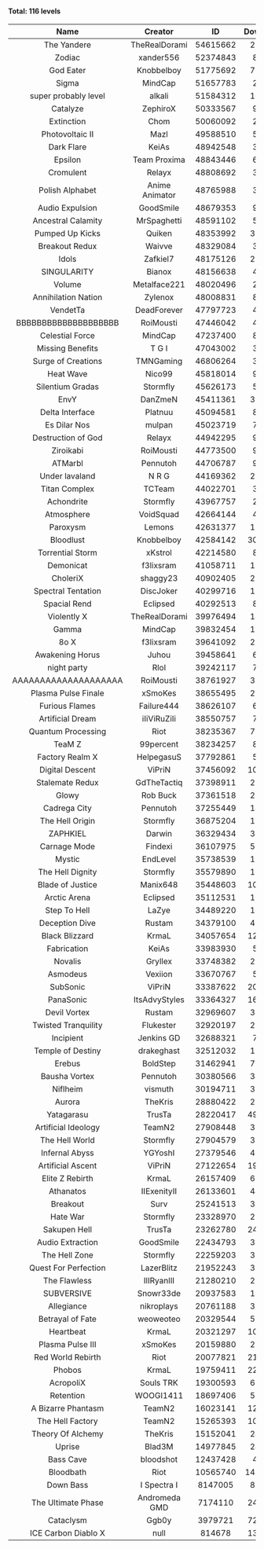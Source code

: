 #### Total: 116 levels

| Name | Creator | ID | Downloads | Likes |
|:---:|:---:|:---:|:---:|:---:|
| The Yandere | TheRealDorami | 54615662 | 271880 | 48923
| Zodiac | xander556 | 52374843 | 82599 | 9851
| God Eater | Knobbelboy | 51775692 | 781867 | 97329
| Sigma | MindCap | 51657783 | 26573 | 3039
| super probably level | alkali | 51584312 | 108558 | 7831
| Catalyze | ZephiroX | 50333567 | 96249 | 8103
| Extinction | Chom | 50060092 | 28407 | 2315
| Photovoltaic II | Mazl | 49588510 | 55396 | 5095
| Dark Flare | KeiAs | 48942548 | 39585 | 4132
| Epsilon | Team Proxima | 48843446 | 65586 | 6532
| Cromulent | Relayx | 48808692 | 39672 | 4891
| Polish Alphabet | Anime Animator | 48765988 | 31210 | 2312
| Audio Expulsion | GoodSmile | 48679353 | 95083 | 8044
| Ancestral Calamity | MrSpaghetti | 48591102 | 53453 | 4889
| Pumped Up Kicks | Quiken | 48353992 | 300137 | 44387
| Breakout Redux | Waivve | 48329084 | 30567 | 2888
| Idols | Zafkiel7 | 48175126 | 228836 | 26451
| SINGULARITY | Bianox | 48156638 | 46874 | 7169
| Volume | Metalface221 | 48020496 | 20854 | 1696
| Annihilation Nation | Zylenox | 48008831 | 88461 | 7961
| VendetTa | DeadForever | 47797723 | 41517 | 3896
| BBBBBBBBBBBBBBBBBBBB | RoiMousti | 47446042 | 45612 | 3619
| Celestial Force  | MindCap | 47237400 | 88410 | 8061
| Missing Benefits | T G I | 47043002 | 30349 | 2327
| Surge of Creations | TMNGaming | 46806264 | 32384 | 2977
| Heat Wave | Nico99 | 45818014 | 96253 | 8614
| Silentium Gradas | Stormfly | 45626173 | 51354 | 4242
| EnvY | DanZmeN | 45411361 | 338791 | 29680
| Delta Interface | Platnuu | 45094581 | 89308 | 8649
| Es Dilar Nos | mulpan | 45023719 | 73084 | 6454
| Destruction of God | Relayx | 44942295 | 94698 | 9316
| Ziroikabi | RoiMousti | 44773500 | 94118 | 7816
| ATMarbl | Pennutoh | 44706787 | 90564 | 7919
| Under lavaland | N R G | 44169362 | 273999 | 24542
| Titan Complex | TCTeam | 44022701 | 33406 | 3400
| Achondrite | Stormfly | 43967757 | 22229 | 2265
| Atmosphere | VoidSquad | 42664144 | 40802 | 3304
| Paroxysm | Lemons | 42631377 | 171879 | 13887
| Bloodlust | Knobbelboy | 42584142 | 3004900 | 276762
| Torrential Storm | xKstrol | 42214580 | 80008 | 2266
| Demonicat | f3lixsram | 41058711 | 173942 | 13844
| CholeriX | shaggy23 | 40902405 | 251910 | 18956
| Spectral Tentation | DiscJoker | 40299716 | 127477 | 9129
| Spacial Rend | Eclipsed | 40292513 | 87709 | 7576
| Violently X | TheRealDorami | 39976494 | 143343 | 12458
| Gamma | MindCap | 39832454 | 139204 | 12336
| 8o X | f3lixsram | 39641092 | 286000 | 22008
| Awakening Horus | Juhou | 39458641 | 69001 | 6146
| night party | Rlol | 39242117 | 76194 | 7215
| AAAAAAAAAAAAAAAAAAAA | RoiMousti | 38761927 | 353261 | 23014
| Plasma Pulse Finale | xSmoKes | 38655495 | 204582 | 18064
| Furious Flames | Failure444 | 38626107 | 60612 | 4734
| Artificial Dream | iIiViRuZiIi | 38550757 | 78863 | 6790
| Quantum Processing | Riot | 38235367 | 707300 | 47387
| TeaM Z | 99percent | 38234257 | 88319 | 7020
| Factory Realm X | HelpegasuS | 37792861 | 51843 | 4931
| Digital Descent | ViPriN | 37456092 | 1021471 | 94151
| Stalemate Redux | GdTheTactiq | 37398911 | 234052 | 17520
| Glowy | Rob Buck | 37361518 | 266344 | 26355
| Cadrega City | Pennutoh | 37255449 | 149215 | 13423
| The Hell Origin | Stormfly | 36875204 | 126862 | 10054
| ZAPHKIEL | Darwin | 36329434 | 323893 | 34254
| Carnage Mode | Findexi | 36107975 | 507232 | 47521
| Mystic | EndLevel | 35738539 | 176978 | 16250
| The Hell Dignity | Stormfly | 35579890 | 161433 | 13650
| Blade of Justice | Manix648 | 35448603 | 1025456 | 103263
| Arctic Arena | Eclipsed | 35112531 | 107384 | 8156
| Step To Hell | LaZye | 34489220 | 166884 | 16611
| Deception Dive | Rustam | 34379100 | 497776 | 33925
| Black Blizzard | KrmaL | 34057654 | 1256601 | 119512
| Fabrication | KeiAs | 33983930 | 57712 | 6245
| Novalis | Gryllex | 33748382 | 251371 | 22525
| Asmodeus | Vexiion | 33670767 | 50354 | 4661
| SubSonic | ViPriN | 33387622 | 2029164 | 152503
| PanaSonic | ItsAdvyStyles | 33364327 | 1607564 | 195439
| Devil Vortex | Rustam | 32969607 | 307595 | 27252
| Twisted Tranquility | Flukester | 32920197 | 225973 | 21886
| Incipient | Jenkins GD | 32688321 | 72730 | 6757
| Temple of Destiny | drakeghast | 32512032 | 170166 | 16481
| Erebus | BoldStep | 31462941 | 722649 | 66577
| Bausha Vortex | Pennutoh | 30380566 | 345540 | 30870
| Niflheim | vismuth | 30194711 | 321149 | 25585
| Aurora | TheKris | 28880422 | 226898 | 21114
| Yatagarasu  | TrusTa | 28220417 | 4958299 | 451076
| Artificial Ideology | TeamN2 | 27908448 | 368420 | 36395
| The Hell World | Stormfly | 27904579 | 397675 | 28731
| Infernal Abyss | YGYoshI | 27379546 | 407057 | 40239
| Artificial Ascent | ViPriN | 27122654 | 1968622 | 169958
| Elite Z Rebirth | KrmaL | 26157409 | 674107 | 43452
| Athanatos | IIExenityII | 26133601 | 440774 | 48328
| Breakout | Surv | 25241513 | 301965 | 30227
| Hate War | Stormfly | 23328970 | 211895 | 15850
| Sakupen Hell | TrusTa | 23262780 | 2498732 | 178932
| Audio Extraction | GoodSmile | 22434793 | 351055 | 33120
| The Hell Zone | Stormfly | 22259203 | 385766 | 24934
| Quest For Perfection | LazerBlitz | 21952243 | 388865 | 33227
| The Flawless | IlIRyanIlI | 21280210 | 276639 | 24691
| SUBVERSIVE | Snowr33de | 20937583 | 127639 | 15781
| Allegiance | nikroplays | 20761188 | 389036 | 41559
| Betrayal of Fate | weoweoteo | 20329544 | 558267 | 51488
| Heartbeat | KrmaL | 20321297 | 1015150 | 88633
| Plasma Pulse III | xSmoKes | 20159880 | 294784 | 28395
| Red World Rebirth | Riot | 20077821 | 2160893 | 141179
| Phobos | KrmaL | 19759411 | 2259515 | 200365
| AcropoliX | Souls TRK | 19300593 | 603313 | 78728
| Retention | WOOGI1411 | 18697406 | 598558 | 72259
| A Bizarre Phantasm | TeamN2 | 16023141 | 1239595 | 121689
| The Hell Factory | TeamN2 | 15265393 | 1018585 | 98162
| Theory Of Alchemy | TheKris | 15152041 | 241118 | 17523
| Uprise | Blad3M | 14977845 | 249493 | 23201
| Bass Cave | bloodshot | 12437428 | 49717 | 5151
| Bloodbath | Riot | 10565740 | 14244718 | 1268861
| Down Bass | I Spectra I | 8147005 | 812309 | 71986
| The Ultimate Phase | Andromeda GMD | 7174110 | 2431354 | 238717
| Cataclysm | Ggb0y | 3979721 | 7244632 | 565978
| ICE Carbon Diablo X | null | 814678 | 1315247 | 93066
